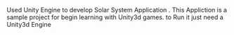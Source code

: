 Used Unity Engine to develop Solar System Application . This Appliction is a sample project for begin learning with Unity3d games.
to Run it just need a Unity3d Engine
